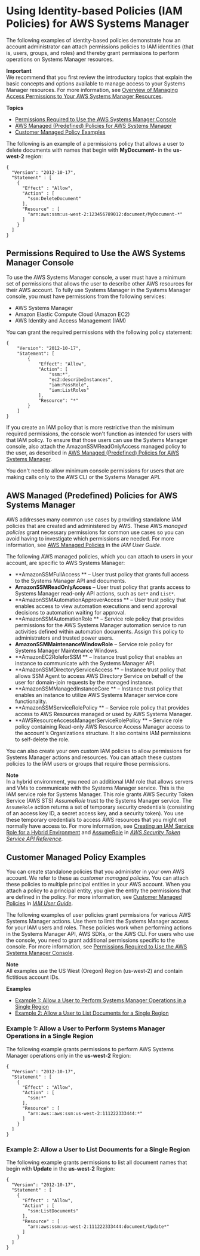 # Using Identity\-based Policies \(IAM Policies\) for AWS Systems Manager<a name="auth-and-access-control-iam-identity-based-access-control"></a>

The following examples of identity\-based policies demonstrate how an account administrator can attach permissions policies to IAM identities \(that is, users, groups, and roles\) and thereby grant permissions to perform operations on Systems Manager resources\. 

**Important**  
We recommend that you first review the introductory topics that explain the basic concepts and options available to manage access to your Systems Manager resources\. For more information, see [Overview of Managing Access Permissions to Your AWS Systems Manager Resources](auth-and-access-control-iam-access-control-identity-based.md)\.

**Topics**
+ [Permissions Required to Use the AWS Systems Manager Console](#console-permissions)
+ [AWS Managed \(Predefined\) Policies for AWS Systems Manager](#managed-policies)
+ [Customer Managed Policy Examples](#customer-managed-policies)

The following is an example of a permissions policy that allows a user to delete documents with names that begin with **MyDocument\-** in the **us\-west\-2** region:

```
{
  "Version": "2012-10-17",
  "Statement" : [
    {
      "Effect" : "Allow",
      "Action" : [
        "ssm:DeleteDocument"
      ],
      "Resource" : [
        "arn:aws:ssm:us-west-2:123456789012:document/MyDocument-*"
      ]
    }
  ]
}
```

## Permissions Required to Use the AWS Systems Manager Console<a name="console-permissions"></a>

To use the AWS Systems Manager console, a user must have a minimum set of permissions that allows the user to describe other AWS resources for their AWS account\. To fully use Systems Manager in the Systems Manager console, you must have permissions from the following services:
+ AWS Systems Manager
+ Amazon Elastic Compute Cloud \(Amazon EC2\)
+ AWS Identity and Access Management \(IAM\)

You can grant the required permissions with the following policy statement:

```
{
    "Version": "2012-10-17",
    "Statement": [
        {
            "Effect": "Allow",
            "Action": [
                "ssm:*",
                "ec2:describeInstances",
                "iam:PassRole",
                "iam:ListRoles"
            ],
            "Resource": "*"
        }
    ]
}
```

If you create an IAM policy that is more restrictive than the minimum required permissions, the console won't function as intended for users with that IAM policy\. To ensure that those users can use the Systems Manager console, also attach the AmazonSSMReadOnlyAccess managed policy to the user, as described in [AWS Managed \(Predefined\) Policies for AWS Systems Manager](#managed-policies)\.

You don't need to allow minimum console permissions for users that are making calls only to the AWS CLI or the Systems Manager API\.

## AWS Managed \(Predefined\) Policies for AWS Systems Manager<a name="managed-policies"></a>

AWS addresses many common use cases by providing standalone IAM policies that are created and administered by AWS\. These AWS *managed policies* grant necessary permissions for common use cases so you can avoid having to investigate which permissions are needed\. For more information, see [AWS Managed Policies](https://docs.aws.amazon.com/IAM/latest/UserGuide/access_policies_managed-vs-inline.html#aws-managed-policies) in the *IAM User Guide*\.

The following AWS managed policies, which you can attach to users in your account, are specific to AWS Systems Manager:
+ **AmazonSSMFullAccess ** – User trust policy that grants full access to the Systems Manager API and documents\.
+ **AmazonSSMReadOnlyAccess** – User trust policy that grants access to Systems Manager read\-only API actions, such as `Get*` and `List*`\.
+ **AmazonSSMAutomationApproverAccess ** – User trust policy that enables access to view automation executions and send approval decisions to automation waiting for approval\.
+ **AmazonSSMAutomationRole ** – Service role policy that provides permissions for the AWS Systems Manager automation service to run activities defined within automation documents\. Assign this policy to administrators and trusted power users\.
+ **AmazonSSMMaintenanceWindowRole** – Service role policy for Systems Manager Maintenance Windows\.
+ **AmazonEC2RoleforSSM ** – Instance trust policy that enables an instance to communicate with the Systems Manager API\.
+ **AmazonSSMDirectoryServiceAccess ** – Instance trust policy that allows SSM Agent to access AWS Directory Service on behalf of the user for domain\-join requests by the managed instance\.
+ **AmazonSSMManagedInstanceCore ** – Instance trust policy that enables an instance to utilize AWS Systems Manager service core functionality\.
+ **AmazonSSMServiceRolePolicy ** – Service role policy that provides access to AWS Resources managed or used by AWS Systems Manager\.
+ **AWSResourceAccessManagerServiceRolePolicy ** – Service role policy containing Read\-only AWS Resource Access Manager access to the account's Organizations structure\. It also contains IAM permissions to self\-delete the role\.

You can also create your own custom IAM policies to allow permissions for Systems Manager actions and resources\. You can attach these custom policies to the IAM users or groups that require those permissions\.

**Note**  
In a hybrid environment, you need an additional IAM role that allows servers and VMs to communicate with the Systems Manager service\. This is the IAM service role for Systems Manager\. This role grants AWS Security Token Service \(AWS STS\) *AssumeRole* trust to the Systems Manager service\. The `AssumeRole` action returns a set of temporary security credentials \(consisting of an access key ID, a secret access key, and a security token\)\. You use these temporary credentials to access AWS resources that you might not normally have access to\. For more information, see [Creating an IAM Service Role for a Hybrid Environment](sysman-service-role.md) and [AssumeRole](https://docs.aws.amazon.com/STS/latest/APIReference/API_AssumeRole.html) in *[AWS Security Token Service API Reference](https://docs.aws.amazon.com/STS/latest/APIReference/)*\. 

## Customer Managed Policy Examples<a name="customer-managed-policies"></a>

You can create standalone policies that you administer in your own AWS account\. We refer to these as *customer managed policies*\. You can attach these policies to multiple principal entities in your AWS account\. When you attach a policy to a principal entity, you give the entity the permissions that are defined in the policy\. For more information, see [Customer Managed Policies](https://docs.aws.amazon.com/IAM/latest/UserGuide/access_policies_managed-vs-inline.html#customer-managed-policies) in *[IAM User Guide](https://docs.aws.amazon.com/IAM/latest/UserGuide/)*\.

The following examples of user policies grant permissions for various AWS Systems Manager actions\. Use them to limit the Systems Manager access for your IAM users and roles\. These policies work when performing actions in the Systems Manager API, AWS SDKs, or the AWS CLI\. For users who use the console, you need to grant additional permissions specific to the console\. For more information, see [Permissions Required to Use the AWS Systems Manager Console](#console-permissions)\.

**Note**  
All examples use the US West \(Oregon\) Region \(us\-west\-2\) and contain fictitious account IDs\.

 **Examples** 
+  [Example 1: Allow a User to Perform Systems Manager Operations in a Single Region](#identity-based-policies-example-1) 
+  [Example 2: Allow a User to List Documents for a Single Region](#identity-based-policies-example-2) 

### Example 1: Allow a User to Perform Systems Manager Operations in a Single Region<a name="identity-based-policies-example-1"></a>

The following example grants permissions to perform AWS Systems Manager operations only in the **us\-west\-2** Region:

```
{
  "Version": "2012-10-17",
  "Statement" : [
    {
      "Effect" : "Allow",
      "Action" : [
        "ssm:*"
      ],
      "Resource" : [
        "arn:aws::aws:ssm:us-west-2:111222333444:*"
      ]
    }
  ]
}
```

### Example 2: Allow a User to List Documents for a Single Region<a name="identity-based-policies-example-2"></a>

The following example grants permissions to list all document names that begin with **Update** in the **us\-west\-2** Region:

```
{
  "Version": "2012-10-17",
  "Statement" : [
    {
      "Effect" : "Allow",
      "Action" : [
        "ssm:ListDocuments"
      ],
      "Resource" : [
        "arn:aws:ssm:us-west-2:111222333444:document/Update*"
      ]
    }
  ]
}
```